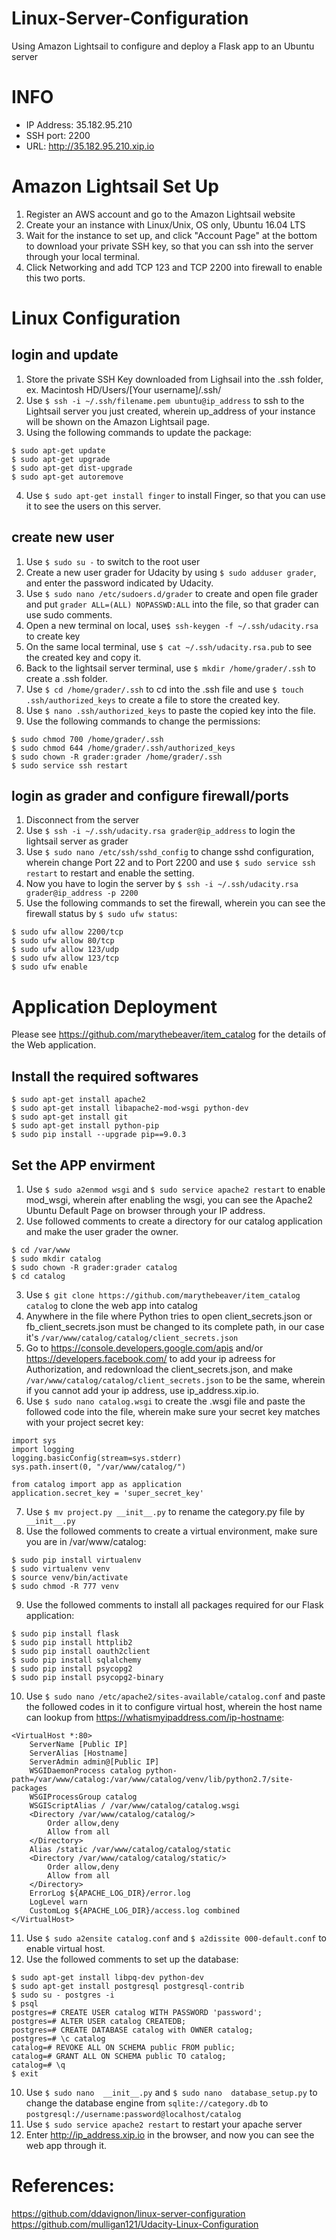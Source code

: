 # Linux-Server-Configuration
Using Amazon Lightsail to configure and deploy a Flask app to an Ubuntu server

# INFO
- IP Address: 35.182.95.210
- SSH port: 2200
- URL: http://35.182.95.210.xip.io

# Amazon Lightsail Set Up
1. Register an AWS account and go to the Amazon Lightsail website
2. Create your an instance with Linux/Unix, OS only, Ubuntu 16.04 LTS
3. Wait for the instance to set up, and click "Account Page" at the bottom to download your private SSH key, so that you can ssh into the server through your local terminal.
4. Click Networking and add TCP 123 and TCP 2200 into firewall to enable this two ports.

# Linux Configuration
## login and update 
1. Store the private SSH Key downloaded from Lighsail into the .ssh folder, ex. Macintosh HD/Users/[Your username]/.ssh/
2. Use `$ ssh -i ~/.ssh/filename.pem ubuntu@ip_address` to ssh to the Lightsail server you just created, wherein up_address of your instance will be shown on the Amazon Lightsail page.
3. Using the following commands to update the package:
```
$ sudo apt-get update
$ sudo apt-get upgrade
$ sudo apt-get dist-upgrade
$ sudo apt-get autoremove
```
4. Use `$ sudo apt-get install finger` to install Finger, so that you can use it to see the users on this server.

## create new user
1. Use `$ sudo su -` to switch to the root user
2. Create a new user grader for Udacity by using `$ sudo adduser grader`, and enter the password indicated by Udacity.
3. Use `$ sudo nano /etc/sudoers.d/grader` to create and open file grader and put `grader ALL=(ALL) NOPASSWD:ALL` into the file, so that grader can use sudo comments.
4. Open a new terminal on local, use`$ ssh-keygen -f ~/.ssh/udacity.rsa` to create key
5. On the same local terminal, use `$ cat ~/.ssh/udacity.rsa.pub` to see the created key and copy it.
6. Back to the lightsail server terminal, use `$ mkdir /home/grader/.ssh` to create a .ssh folder.
7. Use `$ cd /home/grader/.ssh` to cd into the .ssh file and use `$ touch .ssh/authorized_keys` to create a file to store the created key.
8. Use `$ nano .ssh/authorized_keys` to paste the copied key into the file.
9. Use the following commands to change the permissions:
``` 
$ sudo chmod 700 /home/grader/.ssh
$ sudo chmod 644 /home/grader/.ssh/authorized_keys 
$ sudo chown -R grader:grader /home/grader/.ssh
$ sudo service ssh restart
```

## login as grader and configure firewall/ports
1. Disconnect from the server
2. Use `$ ssh -i ~/.ssh/udacity.rsa grader@ip_address` to login the lightsail server as grader
3. Use `$ sudo nano /etc/ssh/sshd_config` to change sshd configuration, wherein change Port 22 and to Port 2200 and use `$ sudo service ssh restart` to restart and enable the setting.
4. Now you have to login the server by `$ ssh -i ~/.ssh/udacity.rsa grader@ip_address -p 2200`
5. Use the following commands to set the firewall, wherein you can see the firewall status by `$ sudo ufw status`:
```
$ sudo ufw allow 2200/tcp
$ sudo ufw allow 80/tcp
$ sudo ufw allow 123/udp
$ sudo ufw allow 123/tcp
$ sudo ufw enable
```

# Application Deployment
Please see https://github.com/marythebeaver/item_catalog for the details of the Web application.

## Install the required softwares
```
$ sudo apt-get install apache2
$ sudo apt-get install libapache2-mod-wsgi python-dev
$ sudo apt-get install git
$ sudo apt-get install python-pip
$ sudo pip install --upgrade pip==9.0.3
```
## Set the APP envirment
1. Use `$ sudo a2enmod wsgi` and `$ sudo service apache2 restart` to enable mod_wsgi, wherein after enabling the wsgi, you can see the Apache2 Ubuntu Default Page on browser through your IP address.
2. Use followed comments to create a directory for our catalog application and make the user grader the owner.
```
$ cd /var/www
$ sudo mkdir catalog
$ sudo chown -R grader:grader catalog
$ cd catalog
```
3. Use `$ git clone https://github.com/marythebeaver/item_catalog catalog` to clone the web app into catalog
4. Anywhere in the file where Python tries to open client_secrets.json or fb_client_secrets.json must be changed to its complete path, in our case it's `/var/www/catalog/catalog/client_secrets.json`
5. Go to https://console.developers.google.com/apis and/or https://developers.facebook.com/ to add your ip adreess for Authorization, and redownload the client_secrets.json, and make `/var/www/catalog/catalog/client_secrets.json` to be the same, wherein if you cannot add your ip address, use ip_address.xip.io. 
6. Use `$ sudo nano catalog.wsgi` to create the .wsgi file and paste the followed code into the file, wherein make sure your secret key matches with your project secret key:
```
import sys
import logging
logging.basicConfig(stream=sys.stderr)
sys.path.insert(0, "/var/www/catalog/")

from catalog import app as application
application.secret_key = 'super_secret_key'
```
7. Use `$ mv project.py __init__.py` to rename the category.py file by ` __init__.py`
8. Use the followed comments to create a virtual environment, make sure you are in /var/www/catalog:
```
$ sudo pip install virtualenv
$ sudo virtualenv venv
$ source venv/bin/activate
$ sudo chmod -R 777 venv
```
9. Use the followed comments to install all packages required for our Flask application:
```
$ sudo pip install flask
$ sudo pip install httplib2 
$ sudo pip install oauth2client 
$ sudo pip install sqlalchemy 
$ sudo pip install psycopg2 
$ sudo pip install psycopg2-binary
```
10. Use `$ sudo nano /etc/apache2/sites-available/catalog.conf` and paste the followed codes in it to configure virtual host, wherein the host name can lookup from https://whatismyipaddress.com/ip-hostname:
```
<VirtualHost *:80>
    ServerName [Public IP]
    ServerAlias [Hostname]
    ServerAdmin admin@[Public IP]
    WSGIDaemonProcess catalog python-path=/var/www/catalog:/var/www/catalog/venv/lib/python2.7/site-packages
    WSGIProcessGroup catalog
    WSGIScriptAlias / /var/www/catalog/catalog.wsgi
    <Directory /var/www/catalog/catalog/>
        Order allow,deny
        Allow from all
    </Directory>
    Alias /static /var/www/catalog/catalog/static
    <Directory /var/www/catalog/catalog/static/>
        Order allow,deny
        Allow from all
    </Directory>
    ErrorLog ${APACHE_LOG_DIR}/error.log
    LogLevel warn
    CustomLog ${APACHE_LOG_DIR}/access.log combined
</VirtualHost>
```
11. Use `$ sudo a2ensite catalog.conf` and `$ a2dissite 000-default.conf` to enable virtual host.
12. Use the followed comments to set up the database:
```
$ sudo apt-get install libpq-dev python-dev
$ sudo apt-get install postgresql postgresql-contrib
$ sudo su - postgres -i
$ psql
postgres=# CREATE USER catalog WITH PASSWORD 'password';
postgres=# ALTER USER catalog CREATEDB;
postgres=# CREATE DATABASE catalog with OWNER catalog;
postgres=# \c catalog
catalog=# REVOKE ALL ON SCHEMA public FROM public;
catalog=# GRANT ALL ON SCHEMA public TO catalog;
catalog=# \q
$ exit
```

10. Use `$ sudo nano  __init__.py` and `$ sudo nano  database_setup.py` to change the database engine from `sqlite://category.db` to `postgresql://username:password@localhost/catalog` 
11. Use `$ sudo service apache2 restart` to restart your apache server
12. Enter http://ip_address.xip.io in the browser, and now you can see the web app through it.

# References:
https://github.com/ddavignon/linux-server-configuration
https://github.com/mulligan121/Udacity-Linux-Configuration
